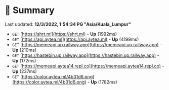 # 📖 Summary
Last updated: **12/3/2022, 1:54:34 PG "Asia/Kuala_Lumpur"**

- `GET` [https://shrt.ml](https://shrt.ml) - **Up** (1992ms)
- `GET` [https://api.aytea.ml](https://api.aytea.ml) - **Up** (4199ms)
- `GET` [https://memeapi.up.railway.app](https://memeapi.up.railway.app) - **Up** (210ms)
- `GET` [https://hastebin.up.railway.app](https://hastebin.up.railway.app) - **Up** (172ms)
- `GET` [https://memeapi.aytea14.repl.co](https://memeapi.aytea14.repl.co) - **Up** (237ms)
- `GET` [https://color.aytea.ml/4b31d6.png](https://color.aytea.ml/4b31d6.png) - **Up** (1782ms)
